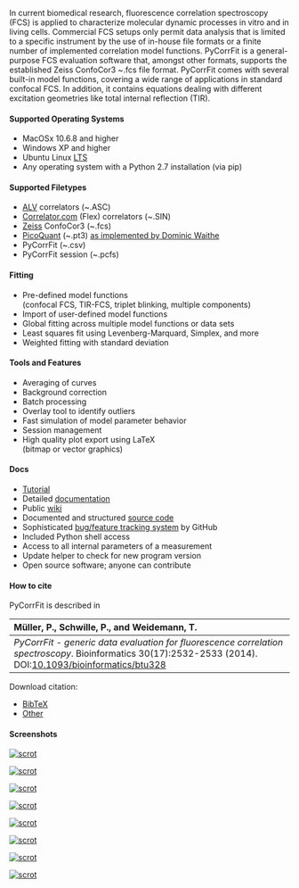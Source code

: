 In current biomedical research, fluorescence correlation spectroscopy (FCS) is  applied
to characterize molecular dynamic processes in vitro and in living cells.  Commercial
FCS setups only permit data analysis that is limited to  a specific instrument by
the use of in-house file formats or a  finite number of implemented correlation
model functions. PyCorrFit is a general-purpose FCS evaluation software that,
amongst other formats, supports the established Zeiss ConfoCor3 ~.fcs  file format.
PyCorrFit comes with several built-in model functions, covering a wide range of
applications in standard confocal FCS. In addition, it contains equations dealing
with different excitation geometries like total internal reflection (TIR).

#### Supported Operating Systems
- MacOSx 10.6.8 and higher
- Windows XP and higher
- Ubuntu Linux [LTS](https://wiki.ubuntu.com/LTS)
- Any operating system with a Python 2.7 installation (via pip)


#### Supported Filetypes
- [ALV](http://www.alvgmbh.de/) correlators (~.ASC)  
- [Correlator.com](http://correlator.com/) (Flex) correlators (~.SIN) 
- [Zeiss](http://microscopy.zeiss.com/microscopy/en_us/products/confocal-microscopes.html) ConfoCor3 (~.fcs)
- [PicoQuant](http://www.picoquant.com/) (~.pt3) [as implemented by Dominic Waithe](https://github.com/dwaithe/FCS_viewer)
- PyCorrFit (~.csv)
- PyCorrFit session (~.pcfs)


#### Fitting
- Pre-defined model functions    
  (confocal FCS, TIR-FCS, triplet blinking, multiple components)
- Import of user-defined model functions 
- Global fitting across multiple model functions or data sets
- Least squares fit using Levenberg-Marquard, Simplex, and more
- Weighted fitting with standard deviation


#### Tools and Features
- Averaging of curves
- Background correction
- Batch processing
- Overlay tool to identify outliers
- Fast simulation of model parameter behavior
- Session management
- High quality plot export using LaTeX  
  (bitmap or vector graphics)


#### Docs
- [Tutorial](https://github.com/paulmueller/PyCorrFit/wiki/Tutorial)
- Detailed [documentation](https://github.com/paulmueller/PyCorrFit/wiki/PyCorrFit_doc.pdf)
- Public [wiki](https://github.com/paulmueller/PyCorrFit/wiki)
- Documented and structured [source code](https://github.com/paulmueller/PyCorrFit/tree/master)
- Sophisticated [bug/feature tracking system](https://github.com/paulmueller/PyCorrFit/issues?state=open) by GitHub
- Included Python shell access
- Access to all internal parameters of a measurement
- Update helper to check for new program version
- Open source software; anyone can contribute


#### How to cite
PyCorrFit is described in

|Müller, P., Schwille, P., and Weidemann, T.|
|:-----|
|*PyCorrFit - generic data evaluation for fluorescence correlation spectroscopy*. Bioinformatics 30(17):2532-2533 (2014). DOI:[10.1093/bioinformatics/btu328](http://dx.doi.org/10.1093/bioinformatics/btu328)|

Download citation: 
- [BibTeX](./cite/PyCorrFit.bib)
- [Other](http://bioinformatics.oxfordjournals.org/citmgr?gca=bioinfo%3B30%2F17%2F2532)


#### Screenshots
[ ![scrot](./images/Screenshot_Desktop_Win.png) ](./images/Screenshot_Desktop_Win.png "Desktop (Windows)")

[ ![scrot](./images/Screenshot_Desktop_Mac.png) ](./images/Screenshot_Desktop_Mac.png "Desktop (Mac OSx)")

[ ![scrot](./images/Screenshot_Desktop.png) ](./images/Screenshot_Desktop.png "Desktop (Ubuntu)")

[ ![scrot](./images/Screenshot_Desktop_Raspbian_Jessie.png) ](./images/Screenshot_Desktop_Raspbian_Jessie.png "PyCorrFit on the Raspberry Pi!")

[ ![scrot](./images/Screenshot_Main.png) ](./images/Screenshot_Main.png "Main Window")

[ ![scrot](./images/Screenshot_Graphics_output.png) ](./images/Screenshot_Graphics_output.png "Graphics  output  (matplotlib)")

[ ![scrot](./images/Screenshot_Select_curves.png) ](./images/Screenshot_Select_curves.png "Curve  selection")

[ ![scrot](./images/Screenshot_Trace_view.png) ](./images/Screenshot_Trace_view.png "Trace  view")
